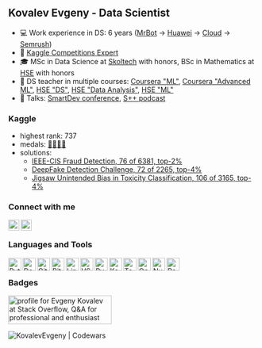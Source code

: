 ## Kovalev Evgeny - Data Scientist

- :computer: Work experience in DS: 6 years ([MrBot](https://mrbot.im/) → [Huawei](https://career.huawei.ru/rri/) → [Cloud](https://sbercloud.ru/) → [Semrush](https://www.semrush.com/))
- :crown: [Kaggle Competitions Expert](https://www.kaggle.com/blackitten13)
- :mortar_board: MSc in Data Science at [Skoltech](https://www.skoltech.ru/en/education/msc-programs/ds/) with honors, BSc in Mathematics at [HSE](https://math.hse.ru/en/) with honors
- :notebook: DS teacher in multiple courses: [Coursera "ML"](https://www.coursera.org/learn/machine-learning-foundations/home/info), [Coursera "Advanced ML"](https://www.coursera.org/learn/advanced-machine-learning-methods/home/info), [HSE "DS"](https://cs.hse.ru/dpo/datascientist), [HSE "Data Analysis"](https://www.hse.ru/en/edu/courses/341839342), [HSE "ML"](https://www.hse.ru/en/edu/courses/420689489)
- :loudspeaker: Talks: [SmartDev conference](https://youtu.be/Q6OmayeymVU?t=5787), [S++ podcast](https://youtu.be/8nnxjQ_6Uwo?list=PLxF_rYtB5vBDolmhcxh_oX59ilc_TaGVz)

### Kaggle

- highest rank: 737
- medals: [:2nd_place_medal:](https://www.kaggle.com/c/ieee-fraud-detection)[:2nd_place_medal:](https://www.kaggle.com/c/deepfake-detection-challenge)[:2nd_place_medal:](https://www.kaggle.com/c/jigsaw-unintended-bias-in-toxicity-classification)[:3rd_place_medal:](https://www.kaggle.com/c/aptos2019-blindness-detection)
- solutions:
  - [IEEE-CIS Fraud Detection, 76 of 6381, top-2%](https://github.com/KovalevEvgeny/kaggle-fraud-detection)
  - [DeepFake Detection Challenge, 72 of 2265, top-4%](https://github.com/artkulak/deepfake-kaggle)
  - [Jigsaw Unintended Bias in Toxicity Classification, 106 of 3165, top-4%](https://www.kaggle.com/c/jigsaw-unintended-bias-in-toxicity-classification/discussion/100808)

### Connect with me

[<img align="left" alt="kovalev-e | LinkedIn" width="22px" src="https://upload.wikimedia.org/wikipedia/commons/thumb/c/c9/Linkedin.svg/1200px-Linkedin.svg.png" />][linkedin]
[<img align="left" alt="blackitten13 | Kaggle" width="22px" src="https://cdn3.iconfinder.com/data/icons/logos-and-brands-adobe/512/189_Kaggle-512.png" />][kaggle]

<br />

### Languages and Tools

<img align="left" alt="Python" title="Python" width="26px" src="https://upload.wikimedia.org/wikipedia/commons/thumb/c/c3/Python-logo-notext.svg/1200px-Python-logo-notext.svg.png" />
<img align="left" alt="Docker" title="Docker" width="26px" src="https://cdn.worldvectorlogo.com/logos/docker.svg" />
<img align="left" alt="Git" title="Git" width="26px" src="https://git-scm.com/images/logos/downloads/Git-Icon-1788C.png" />
<img align="left" alt="BitBucket" title="BitBucket" width="26px" src="https://cdn.worldvectorlogo.com/logos/bitbucket-icon.svg" />
<img align="left" alt="Linux" title="Linux" width="26px" src="https://upload.wikimedia.org/wikipedia/commons/thumb/3/35/Tux.svg/1200px-Tux.svg.png" />
<img align="left" alt="VSCode" title="VSCode" width="26px" src="https://upload.wikimedia.org/wikipedia/commons/thumb/9/9a/Visual_Studio_Code_1.35_icon.svg/1024px-Visual_Studio_Code_1.35_icon.svg.png" />
<img align="left" alt="PyTorch" title="PyTorch" width="26px" src="https://seeklogo.com/images/P/pytorch-logo-84F95D0AF5-seeklogo.com.png" />
<img align="left" alt="Keras" title="Keras" width="26px" src="https://upload.wikimedia.org/wikipedia/commons/thumb/a/ae/Keras_logo.svg/1200px-Keras_logo.svg.png" />
<img align="left" alt="TensorFlow" title="TensorFlow" width="26px" src="https://upload.wikimedia.org/wikipedia/commons/thumb/2/2d/Tensorflow_logo.svg/1200px-Tensorflow_logo.svg.png" />
<img align="left" alt="OpenCV" title="OpenCV" width="26px" src="https://upload.wikimedia.org/wikipedia/commons/3/32/OpenCV_Logo_with_text_svg_version.svg" />
<img align="left" alt="Numpy" title="Numpy" width="26px" src="https://cdn.worldvectorlogo.com/logos/numpy.svg" />
<img align="left" alt="Pandas" title="Pandas" width="26px" src="https://upload.wikimedia.org/wikipedia/commons/thumb/2/22/Pandas_mark.svg/800px-Pandas_mark.svg.png" />

<br />

### Badges

<a href="https://stackoverflow.com/users/11347890/evgeny-kovalev"><img src="https://stackoverflow.com/users/flair/11347890.png?theme=dark" width="208" height="58" alt="profile for Evgeny  Kovalev at Stack Overflow, Q&amp;A for professional and enthusiast programmers" title="profile for Evgeny  Kovalev at Stack Overflow, Q&amp;A for professional and enthusiast programmers"></a>

[<img align="left" alt="KovalevEvgeny | Codewars" src="https://www.codewars.com/users/KovalevEvgeny/badges/large" />][codewars]

<br />
<br />


[linkedin]: https://linkedin.com/in/kovalev-e
[kaggle]: https://www.kaggle.com/blackitten13
[codewars]: https://www.codewars.com/users/KovalevEvgeny
